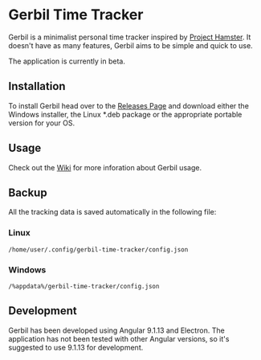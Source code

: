 # Gerbil Time Tracker

Gerbil is a minimalist personal time tracker inspired by [Project Hamster](https://github.com/projecthamster/hamster). It doesn't have as many features, Gerbil aims to be simple and quick to use.

The application is currently in beta.

## Installation

To install Gerbil head over to the [Releases Page](https://github.com/kaisentlaia/gerbil-time-tracker/releases) and download either the Windows installer, the Linux *.deb package or the appropriate portable version for your OS. 

## Usage

Check out the [Wiki](https://github.com/kaisentlaia/gerbil-time-tracker/wiki) for more inforation about Gerbil usage.

## Backup

All the tracking data is saved automatically in the following file:

### Linux

```
/home/user/.config/gerbil-time-tracker/config.json
```

### Windows

```
/%appdata%/gerbil-time-tracker/config.json
```

## Development

Gerbil has been developed using Angular 9.1.13 and Electron. The application has not been tested with other Angular versions, so it's suggested to use 9.1.13 for development.